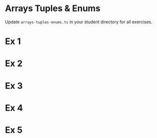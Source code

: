 # Arrays Tuples & Enums
Update `arrays-tuples-enums.ts` in your student directory for all exercises.

# Ex 1


# Ex 2


# Ex 3


# Ex 4


# Ex 5

